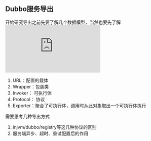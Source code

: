 ## Dubbo服务导出
开始研究导出之前先要了解几个数据模型，当然也要先了解 ![DubboSPI](https://github.com/niushihao/morningglory/blob/master/dubbo/SPI.md)

1. URL：配置的载体
2. Wrapper：包装类
3. Invoker： 可执行体
4. Protocol： 协议
4. Exporter：聚合了可执行体，调用时从此对象取出一个可执行体执行

需要思考几种导出方式

1. injvm/dubbo/registry等这几种协议的区别
2. 服务端异步、超时、重试配置后的作用
